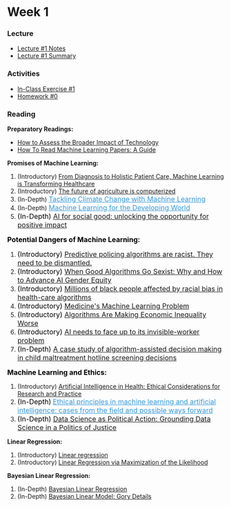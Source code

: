 # Week 1

### Lecture
- [Lecture #1 Notes](./Lectures/Lecture1.html)
- [Lecture #1 Summary](./Summary/Summary1.html)

### Activities
- [In-Class Exercise #1](./Lab/Lab1.html)
- [Homework #0](./HW/HW0.html)

### Reading
**Preparatory Readings:**
 - [How to Assess the Broader Impact of Technology](https://docs.google.com/presentation/d/1VjzdaCHrzH_3XCTEqoTzTw-8kk5G_spM093JjEN6jOU/edit?usp=sharing)
 - [How To Read Machine Learning Papers: A Guide](https://docs.google.com/document/d/1MPEOSairUkktoZmX1N8zcIaENjyirt-JgRfSD-HBymk/edit?usp=sharing)

<p><strong>Promises of Machine Learning:</strong></p>
<ol>
    <li>(Introductory) <a class="inline_disabled" href="https://www.wired.com/wiredinsider/2019/10/from-diagnosis-to-holistic-patient-care-machine-learning-is-transforming-healthcare/" target="_blank" rel="noopener">From Diagnosis to Holistic Patient Care, Machine Learning is Transforming Healthcare</a></li>
    <li>(Introductory) <a class="inline_disabled" href="https://news.mit.edu/2019/algorithm-growing-agriculture-0403" target="_blank" rel="noopener">The future of agriculture is computerized</a></li>
    <li>(In-Depth)&nbsp;<span style="color: #3598db;"><a class="inline_disabled" style="color: #3598db;" href="https://arxiv.org/pdf/1906.05433.pdf" target="_blank" rel="noopener"><span style="font-family: inherit; font-size: 1rem;">Tackling Climate Change with Machine Learning</span></a></span></li>
    <li>(In-Depth)&nbsp;<span style="color: #3598db;"><a class="inline_disabled" style="color: #3598db;" href="https://www.ri.cmu.edu/wp-content/uploads/2020/05/3210548.pdf" target="_blank" rel="noopener"><span style="font-family: inherit; font-size: 1rem;">Machine Learning for the Developing World</span></a></span></li>
    <li><span style="color: #3598db;"><span style="font-family: inherit; font-size: 1rem;"><span style="color: #000000;">(In-Depth)</span> <a class="inline_disabled" href="https://www.nature.com/articles/s41467-020-15871-z" target="_blank" rel="noopener">AI for social good: unlocking the opportunity for positive impact</a></span></span></li>
</ol>
<p><strong><span style="color: #000000;"><span style="font-family: inherit; font-size: 1rem;">Potential Dangers of Machine Learning:</span></span></strong></p>
<ol>
    <li><span style="color: #3598db;"><span style="font-family: inherit; font-size: 1rem;"><span style="color: #000000;">(Introductory) <a class="inline_disabled" href="https://www.technologyreview.com/2020/07/17/1005396/predictive-policing-algorithms-racist-dismantled-machine-learning-bias-criminal-justice/" target="_blank" rel="noopener">Predictive policing algorithms are racist. They need to be dismantled.</a></span></span></span></li>
    <li><span style="color: #3598db;"><span style="font-family: inherit; font-size: 1rem;"><span style="color: #000000;">(Introductory) <a class="inline_disabled" href="https://ssir.org/articles/entry/when_good_algorithms_go_sexist_why_and_how_to_advance_ai_gender_equity" target="_blank" rel="noopener">When Good Algorithms Go Sexist: Why and How to Advance AI Gender Equity</a></span></span></span></li>
    <li><span style="color: #3598db;"><span style="font-family: inherit; font-size: 1rem;"><span style="color: #000000;">(Introductory) <a class="inline_disabled" href="https://www.nature.com/articles/d41586-019-03228-6" target="_blank" rel="noopener">Millions of black people affected by racial bias in health-care algorithms</a></span></span></span></li>
    <li><span style="color: #3598db;"><span style="font-family: inherit; font-size: 1rem;"><span style="color: #000000;">(Introductory) <a class="inline_disabled" href="https://bostonreview.net/science-nature/rachel-thomas-medicines-machine-learning-problem" target="_blank" rel="noopener">Medicine's Machine Learning Problem</a></span></span></span></li>
    <li><span style="color: #3598db;"><span style="font-family: inherit; font-size: 1rem;"><span style="color: #000000;">(Introductory) <a class="inline_disabled" href="https://hbr.org/2020/10/algorithms-are-making-economic-inequality-worse" target="_blank" rel="noopener">Algorithms Are Making Economic Inequality Worse</a></span></span></span></li>
    <li><span style="color: #3598db;"><span style="font-family: inherit; font-size: 1rem;"><span style="color: #000000;">(Introductory) <a class="inline_disabled" href="https://www.technologyreview.com/2020/12/11/1014081/ai-machine-learning-crowd-gig-worker-problem-amazon-mechanical-turk/" target="_blank" rel="noopener">AI needs to face up to its invisible-worker problem</a></span></span></span></li>
    <li><span style="color: #3598db;"><span style="font-family: inherit; font-size: 1rem;"><span style="color: #000000;">(In-Depth) <a class="inline_disabled" href="https://proceedings.mlr.press/v81/chouldechova18a/chouldechova18a.pdf" target="_blank" rel="noopener">A case study of algorithm-assisted decision making in child maltreatment hotline screening decisions</a></span></span></span></li>
</ol>
<p><strong><span style="color: #000000;"><span style="font-family: inherit; font-size: 1rem;">Machine Learning and Ethics:</span></span></strong></p>
<ol>
    <li>(Introductory) <a class="inline_disabled" href="https://www.himss.org/resources/artificial-intelligence-health-ethical-considerations-research-and-practice" target="_blank" rel="noopener">Artificial Intelligence in Health: Ethical Considerations for Research and Practice</a></li>
    <li><span style="color: #000000;"><span style="font-family: inherit; font-size: 1rem;">(In-Depth)</span></span><strong><span style="color: #000000;"><span style="font-family: inherit; font-size: 1rem;"> </span></span></strong><span style="color: #3598db;"><a class="inline_disabled" style="color: #3598db;" href="https://www.nature.com/articles/s41599-020-0501-9" target="_blank" rel="noopener"><span style="font-family: inherit; font-size: 1rem;">Ethical principles in machine learning and artificial intelligence: cases from the field and possible ways forward</span></a></span></li>
    <li><span style="color: #3598db;"><span style="font-family: inherit; font-size: 1rem;"><span style="color: #000000;">(In-Depth)</span> <a class="inline_disabled" href="https://arxiv.org/pdf/1811.03435.pdf" target="_blank" rel="noopener">Data Science as Political Action: Grounding Data Science in a Politics of Justice</a></span></span></li>
</ol>
<p><strong>Linear Regression:</strong></p>
<ol>
    <li>(Introductory) <a href="http://www.cs.toronto.edu/~rgrosse/courses/csc321_2017/readings/L02%20Linear%20Regression.pdf">Linear regression</a></li>
    <li>(Introductory) <a href="https://www.cs.princeton.edu/courses/archive/fall18/cos324/files/mle-regression.pdf">Linear Regression via Maximization of the Likelihood</a></li>
</ol>
<p><strong>Bayesian Linear Regression:</strong></p>
<ol>
    <li>(In-Depth) <a href="https://brunaw.com/phd/bayes-regression/report.pdf">Bayesian Linear Regression</a></li>
    <li>(In-Depth) <a href="http://www.biostat.umn.edu/~ph7440/pubh7440/BayesianLinearModelGoryDetails.pdf">Bayesian Linear Model: Gory Details</a></li>
</ol>
